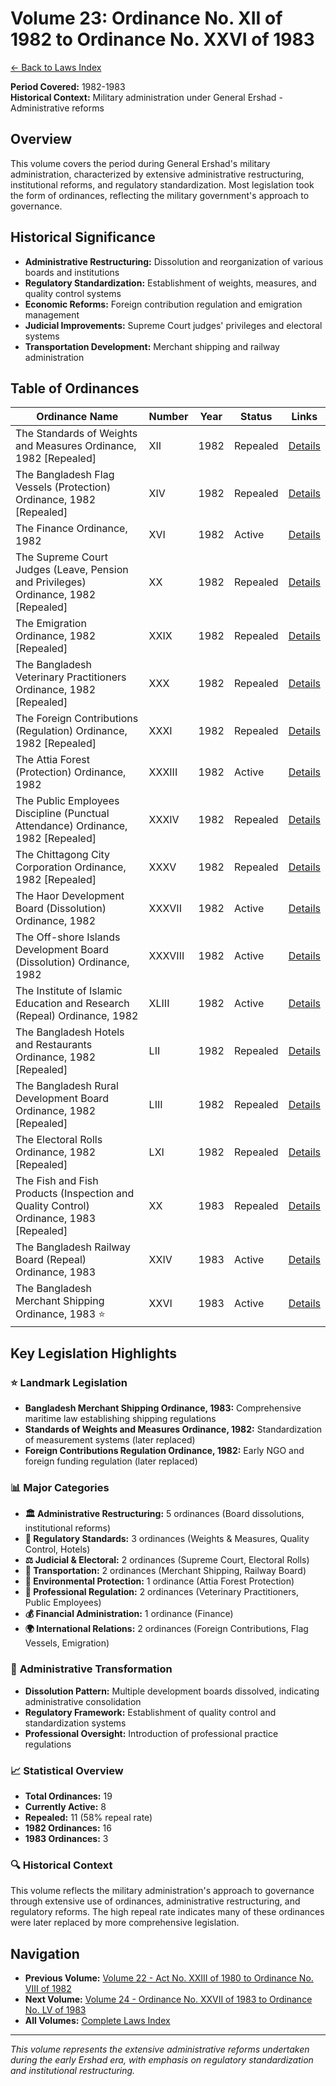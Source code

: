 # Volume 23: Ordinance No. XII of 1982 to Ordinance No. XXVI of 1983

[← Back to Laws Index](../index.md)

**Period Covered:** 1982-1983  
**Historical Context:** Military administration under General Ershad - Administrative reforms

## Overview

This volume covers the period during General Ershad's military administration, characterized by extensive administrative restructuring, institutional reforms, and regulatory standardization. Most legislation took the form of ordinances, reflecting the military government's approach to governance.

## Historical Significance

- **Administrative Restructuring:** Dissolution and reorganization of various boards and institutions
- **Regulatory Standardization:** Establishment of weights, measures, and quality control systems
- **Economic Reforms:** Foreign contribution regulation and emigration management
- **Judicial Improvements:** Supreme Court judges' privileges and electoral systems
- **Transportation Development:** Merchant shipping and railway administration

## Table of Ordinances

| Ordinance Name | Number | Year | Status | Links |
|---------------|---------|------|--------|-------|
| The Standards of Weights and Measures Ordinance, 1982 [Repealed] | XII | 1982 | Repealed | [Details](ord-details-1982-12.md) |
| The Bangladesh Flag Vessels (Protection) Ordinance, 1982 [Repealed] | XIV | 1982 | Repealed | [Details](ord-details-1982-14.md) |
| The Finance Ordinance, 1982 | XVI | 1982 | Active | [Details](ord-details-1982-16.md) |
| The Supreme Court Judges (Leave, Pension and Privileges) Ordinance, 1982 [Repealed] | XX | 1982 | Repealed | [Details](ord-details-1982-20.md) |
| The Emigration Ordinance, 1982 [Repealed] | XXIX | 1982 | Repealed | [Details](ord-details-1982-29.md) |
| The Bangladesh Veterinary Practitioners Ordinance, 1982 [Repealed] | XXX | 1982 | Repealed | [Details](ord-details-1982-30.md) |
| The Foreign Contributions (Regulation) Ordinance, 1982 [Repealed] | XXXI | 1982 | Repealed | [Details](ord-details-1982-31.md) |
| The Attia Forest (Protection) Ordinance, 1982 | XXXIII | 1982 | Active | [Details](ord-details-1982-33.md) |
| The Public Employees Discipline (Punctual Attendance) Ordinance, 1982 [Repealed] | XXXIV | 1982 | Repealed | [Details](ord-details-1982-34.md) |
| The Chittagong City Corporation Ordinance, 1982 [Repealed] | XXXV | 1982 | Repealed | [Details](ord-details-1982-35.md) |
| The Haor Development Board (Dissolution) Ordinance, 1982 | XXXVII | 1982 | Active | [Details](ord-details-1982-37.md) |
| The Off-shore Islands Development Board (Dissolution) Ordinance, 1982 | XXXVIII | 1982 | Active | [Details](ord-details-1982-38.md) |
| The Institute of Islamic Education and Research (Repeal) Ordinance, 1982 | XLIII | 1982 | Active | [Details](ord-details-1982-43.md) |
| The Bangladesh Hotels and Restaurants Ordinance, 1982 [Repealed] | LII | 1982 | Repealed | [Details](ord-details-1982-52.md) |
| The Bangladesh Rural Development Board Ordinance, 1982 [Repealed] | LIII | 1982 | Repealed | [Details](ord-details-1982-53.md) |
| The Electoral Rolls Ordinance, 1982 [Repealed] | LXI | 1982 | Repealed | [Details](ord-details-1982-61.md) |
| The Fish and Fish Products (Inspection and Quality Control) Ordinance, 1983 [Repealed] | XX | 1983 | Repealed | [Details](ord-details-1983-20.md) |
| The Bangladesh Railway Board (Repeal) Ordinance, 1983 | XXIV | 1983 | Active | [Details](ord-details-1983-24.md) |
| The Bangladesh Merchant Shipping Ordinance, 1983 ⭐ | XXVI | 1983 | Active | [Details](ord-details-1983-26.md) |

## Key Legislation Highlights

### ⭐ **Landmark Legislation**

- **Bangladesh Merchant Shipping Ordinance, 1983:** Comprehensive maritime law establishing shipping regulations
- **Standards of Weights and Measures Ordinance, 1982:** Standardization of measurement systems (later replaced)
- **Foreign Contributions Regulation Ordinance, 1982:** Early NGO and foreign funding regulation (later replaced)

### 📊 **Major Categories**

- **🏛️ Administrative Restructuring:** 5 ordinances (Board dissolutions, institutional reforms)
- **📏 Regulatory Standards:** 3 ordinances (Weights & Measures, Quality Control, Hotels)
- **⚖️ Judicial & Electoral:** 2 ordinances (Supreme Court, Electoral Rolls)
- **🚢 Transportation:** 2 ordinances (Merchant Shipping, Railway Board)
- **🌱 Environmental Protection:** 1 ordinance (Attia Forest Protection)
- **👥 Professional Regulation:** 2 ordinances (Veterinary Practitioners, Public Employees)
- **💰 Financial Administration:** 1 ordinance (Finance)
- **🌍 International Relations:** 2 ordinances (Foreign Contributions, Flag Vessels, Emigration)

### 🔄 **Administrative Transformation**

- **Dissolution Pattern:** Multiple development boards dissolved, indicating administrative consolidation
- **Regulatory Framework:** Establishment of quality control and standardization systems
- **Professional Oversight:** Introduction of professional practice regulations

### 📈 **Statistical Overview**

- **Total Ordinances:** 19
- **Currently Active:** 8
- **Repealed:** 11 (58% repeal rate)
- **1982 Ordinances:** 16
- **1983 Ordinances:** 3

### 🔍 **Historical Context**

This volume reflects the military administration's approach to governance through extensive use of ordinances, administrative restructuring, and regulatory reforms. The high repeal rate indicates many of these ordinances were later replaced by more comprehensive legislation.

## Navigation

- **Previous Volume:** [Volume 22 - Act No. XXIII of 1980 to Ordinance No. VIII of 1982](../volume-22/index.md)
- **Next Volume:** [Volume 24 - Ordinance No. XXVII of 1983 to Ordinance No. LV of 1983](../volume-24/index.md)
- **All Volumes:** [Complete Laws Index](../index.md)

---

*This volume represents the extensive administrative reforms undertaken during the early Ershad era, with emphasis on regulatory standardization and institutional restructuring.*
